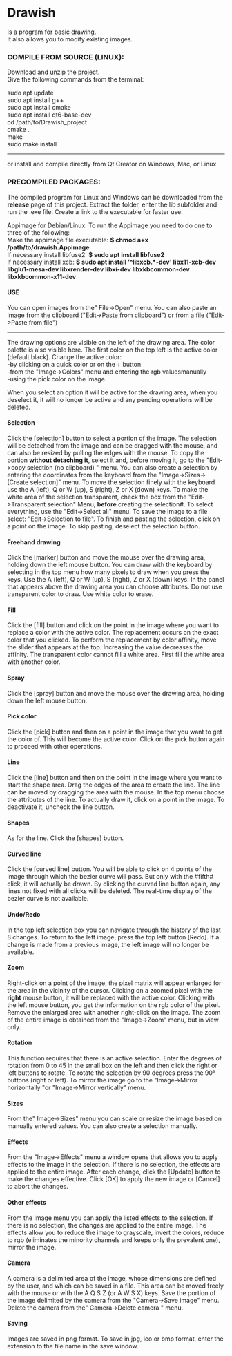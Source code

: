 # Drawish  
Is a program for basic drawing.  
It also allows you to modify existing images.

### COMPILE FROM SOURCE (LINUX):
Download and unzip the project.  
Give the following commands from the terminal:

sudo apt update  
sudo apt install g++  
sudo apt install cmake  
sudo apt install qt6-base-dev  
cd /path/to/Drawish_project  
cmake .  
make  
sudo make install  

----------------------------------------
or install and compile directly from Qt Creator on Windows, Mac, or Linux.

### PRECOMPILED PACKAGES:
The compiled program for Linux and Windows can be downloaded from the **release** page of this project.
Extract the folder, enter the lib subfolder and run the .exe file. Create a link to the executable for faster use.

Appimage for Debian/Linux:
To run the Appimage you need to do one to three of the following:  
Make the appimage file executable: **$ chmod a+x /path/to/drawish.Appimage**  
If necessary install libfuse2: **$ sudo apt install libfuse2**  
If necessary install xcb: **$ sudo apt install '^libxcb.*-dev' libx11-xcb-dev libglu1-mesa-dev libxrender-dev libxi-dev libxkbcommon-dev libxkbcommon-x11-dev**  

#### USE
You can open images from the" File->Open" menu. You can also
paste an image from the clipboard ("Edit->Paste from clipboard") or from a file ("Edit->Paste from file")

---
The drawing options are visible on the left of the drawing area.
The color palette is also visible here.
The first color on the top left is the active color (default black). Change the active color:  
-by clicking on a quick color or on the + button  
-from the "Image->Colors" menu and entering the rgb values ​​manually  
-using the pick color on the image.  

When you select an option it will be active for the drawing area,
when you deselect it, it will no longer be active and any
pending operations will be deleted.

#### Selection
Click the [selection] button to select a
portion of the image. The selection will be detached from the image and
can be dragged with the mouse, and can also be resized by pulling the edges with the mouse.
To copy the portion **without detaching it**, select it and,
before moving it, go to the "Edit->copy selection (no clipboard) " menu.
You can also create a selection by entering the coordinates from the keyboard
from the "Image->Sizes->[Create selection]" menu.
To move the selection finely with the keyboard use the A (left), Q or W (up), S (right), Z or X (down) keys.
To make the white area of ​​the selection transparent, check the box
from the "Edit->Transparent selection" Menu, **before** creating the selection#.
To select everything, use the "Edit->Select all" menu.
To save the image to a file select: "Edit->Selection to file".
To finish and pasting the selection, click on a point on the image.
To skip pasting, deselect the selection button.

#### Freehand drawing
Click the [marker] button
and move the mouse over the drawing area, holding
down the left mouse button. You can draw
with the keyboard by selecting in the top menu how many pixels to draw
when you press the keys.
Use the A (left), Q or W (up), S (right), Z or X (down) keys.
In the panel that appears above the drawing area you can
choose attributes. Do not use transparent color to draw.
Use white color to erase.

#### Fill
Click the [fill] button and click on the
point in the image where you want to replace a color with the
active color. The replacement occurs on the exact color that you clicked.
To perform the replacement by color affinity, move the slider that
appears at the top.
Increasing the value decreases the affinity.
The transparent color cannot fill a white area. First fill the
white area with another color.

#### Spray
Click the [spray] button and move the mouse over the drawing area, holding down the left mouse button.

#### Pick color
Click the [pick] button and then on a point in the
image that you want to get the color of. This will become the
active color. Click on the pick button again to proceed
with other operations.

#### Line
Click the [line] button and then on the point in the image
where you want to start the shape area. Drag the edges of the
area to create the line. The line can be moved by dragging the area
with the mouse.
In the top menu choose the attributes of the line.
To actually draw it, click on a point in the image.
To deactivate it, uncheck the line button.

#### Shapes
As for the line. Click the [shapes] button.

#### Curved line
Click the [curved line] button. You will be able to
click on 4 points of the image through which the bezier curve will pass.
But only with the #fifth# click, it will actually be drawn.
By clicking the curved line button again, any lines
not fixed with all clicks will be deleted. The real-time display of the bezier curve is not available.

#### Undo/Redo
In the top left selection box you can navigate through the history of
the last 8 changes. To return to the left image, press the top left button [Redo].
If a change is made from a previous image, the left image will no longer be available.

#### Zoom
Right-click on a point of the image, the pixel matrix will appear enlarged for the area in
the vicinity of the cursor. Clicking on a zoomed pixel with the
**right** mouse button, it will be replaced with the active color.
Clicking with the left mouse button, you get the information on
the rgb color of the pixel.
Remove the enlarged area with another right-click on the image.
The zoom of the entire image is obtained from the "Image->Zoom" menu, but
in view only.

#### Rotation 
This function requires that there is an active selection.
Enter the degrees of rotation from 0 to 45 in the small box on the left and then click the right or left buttons to rotate.
To rotate the selection by 90 degrees press the 90° buttons (right or left).
To mirror the image go to the "Image->Mirror horizontally "or "Image->Mirror vertically" menu.

#### Sizes
From the" Image->Sizes" menu you can scale or resize the image based on manually entered values.
You can also create a selection manually.

#### Effects
From the "Image->Effects" menu a window opens that allows you to apply effects to the image in the selection. 
If there is no selection, the effects are applied to the entire image. After each change, click the [Update] 
button to make the changes effective. Click [OK] to apply the new image or [Cancel] to abort the changes.

#### Other effects
From the Image menu you can apply the listed effects to the selection.
If there is no selection, the changes are applied to the entire image.
The effects allow you to reduce the image to grayscale, invert the colors,
reduce to rgb (eliminates the minority channels and keeps only the prevalent one),
mirror the image.

#### Camera
A camera is a delimited area of ​​the image, whose dimensions
are defined by the user, and which can be saved in a file.
This area can be moved freely with the mouse or with the
A Q S Z (or A W S X) keys.
Save the portion of the image delimited by the camera from the "Camera->Save image" menu.
Delete the camera from the" Camera->Delete camera " menu.

#### Saving
Images are saved in png format.
To save in jpg, ico or bmp format, enter the extension to the file name
in the save window.
